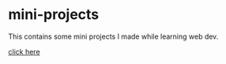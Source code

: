 # mini-projects
This contains some mini projects I made while learning web dev.

<a href = "https://prana-w.github.io/mini-projects/NIT_JSR_Attendence/index.html">click here </a>
